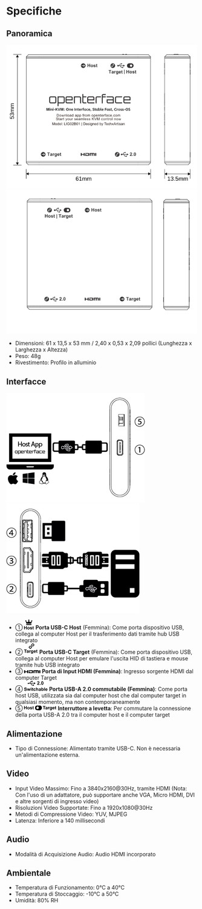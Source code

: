 # Specifiche

## Panoramica

![lig-front](images/product/lig-front.svg)
![lig-back](images/product/lig-back.svg)

- Dimensioni: 61 x 13,5 x 53 mm / 2,40 x 0,53 x 2,09 pollici (Lunghezza x Larghezza x Altezza)
- Peso: 48g
- Rivestimento: Profilo in alluminio

## Interfacce

![host-side](images/labels/host-side.png)
![target-side](images/labels/target-side.png)

- ① ![Type-C to Host](images/labels/Host.svg) **Porta USB-C Host** (Femmina): Come porta dispositivo USB, collega al computer Host per il trasferimento dati tramite hub USB integrato
- ② ![Type-C to Target](images/labels/Target.svg) **Porta USB-C Target** (Femmina): Come porta dispositivo USB, collega al computer Host per emulare l'uscita HID di tastiera e mouse tramite hub USB integrato
- ③ ![HDMI Port](images/labels/HDMI.svg) **Porta di Input HDMI (Femmina)**: Ingresso sorgente HDMI dal computer Target
- ④ ![Switchable USB-A Port](images/labels/sw-USB.svg) **Porta USB-A 2.0 commutabile (Femmina)**: Come porta host USB, utilizzata sia dal computer host che dal computer target in qualsiasi momento, ma non contemporaneamente
- ⑤ ![Switcher](images/labels/USB-sw-front.svg) **Interruttore a levetta**: Per commutare la connessione della porta USB-A 2.0 tra il computer host e il computer target

## Alimentazione

- Tipo di Connessione: Alimentato tramite USB-C. Non è necessaria un'alimentazione esterna.

## Video

- Input Video Massimo: Fino a 3840x2160@30Hz, tramite HDMI (Nota: Con l'uso di un adattatore, può supportare anche VGA, Micro HDMI, DVI e altre sorgenti di ingresso video)
- Risoluzioni Video Supportate: Fino a 1920x1080@30Hz
- Metodi di Compressione Video: YUV, MJPEG
- Latenza: Inferiore a 140 millisecondi

## Audio

- Modalità di Acquisizione Audio: Audio HDMI incorporato

## Ambientale

- Temperatura di Funzionamento: 0°C a 40°C
- Temperatura di Stoccaggio: -10°C a 50°C
- Umidità: 80% RH
